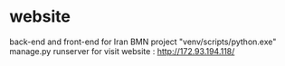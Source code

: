 # website
back-end and front-end for Iran BMN project
"venv/scripts/python.exe" manage.py runserver
for visit website :
http://172.93.194.118/

